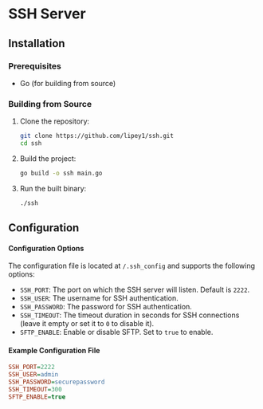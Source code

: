 # SSH Server

## Installation

### Prerequisites

- Go (for building from source)

### Building from Source

1. Clone the repository:
    ```sh
    git clone https://github.com/lipey1/ssh.git
    cd ssh
    ```

2. Build the project:
    ```sh
    go build -o ssh main.go
    ```

3. Run the built binary:
    ```sh
    ./ssh
    ```

## Configuration

#### Configuration Options

The configuration file is located at `/.ssh_config` and supports the following options:

- `SSH_PORT`: The port on which the SSH server will listen. Default is `2222`.
- `SSH_USER`: The username for SSH authentication.
- `SSH_PASSWORD`: The password for SSH authentication.
- `SSH_TIMEOUT`: The timeout duration in seconds for SSH connections (leave it empty or set it to `0` to disable it).
- `SFTP_ENABLE`: Enable or disable SFTP. Set to `true` to enable.

#### Example Configuration File

```ini
SSH_PORT=2222
SSH_USER=admin
SSH_PASSWORD=securepassword
SSH_TIMEOUT=300
SFTP_ENABLE=true
```
